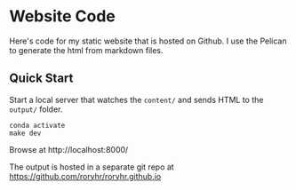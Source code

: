 # Website Code

Here's code for my static website that is hosted on Github. 
I use the Pelican to generate the html from markdown files. 

## Quick Start

Start a local server that watches the `content/` and sends HTML to the `output/` folder. 

```commandline
conda activate  
make dev
```
Browse at http://localhost:8000/



The output is hosted in a separate git repo at 
https://github.com/roryhr/roryhr.github.io

